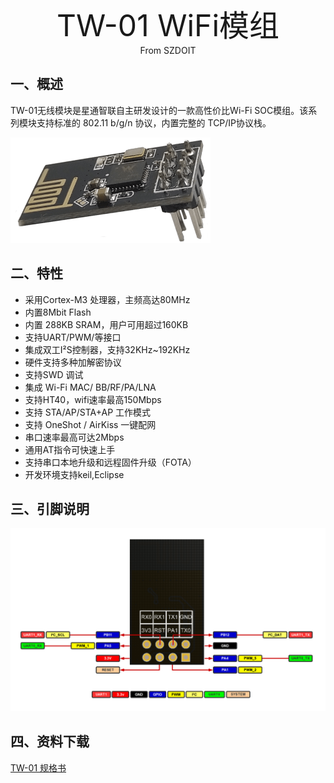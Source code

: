 <center><font size=10> TW-01 WiFi模组 </center></font>
<center> From SZDOIT</center>

## 一、概述

TW-01无线模块是星通智联自主研发设计的一款高性价比Wi-Fi SOC模组。该系列模块支持标准的 802.11 b/g/n 协议，内置完整的 TCP/IP协议栈。

![TW-01.png](tw-01.png)

## 二、特性

-   采用Cortex-M3 处理器，主频高达80MHz
-   内置8Mbit Flash
-   内置 288KB SRAM，用户可用超过160KB
-   支持UART/PWM/等接口
-   集成双工I²S控制器，支持32KHz\~192KHz
-   硬件支持多种加解密协议
-   支持SWD 调试
-   集成 Wi-Fi MAC/ BB/RF/PA/LNA
-   支持HT40，wifi速率最高150Mbps
-   支持 STA/AP/STA+AP 工作模式
-   支持 OneShot / AirKiss 一键配网
-   串口速率最高可达2Mbps
-   通用AT指令可快速上手
-   支持串口本地升级和远程固件升级（FOTA）
-   开发环境支持keil,Eclipse

## 三、引脚说明

![TW-01_Pin.png](tw_01_pinlist.png)

## 四、资料下载

[TW-01 规格书](https://download.w600.fun/document/TW-01_%E4%BA%A7%E5%93%81%E8%A7%84%E6%A0%BC%E4%B9%A6.pdf)

